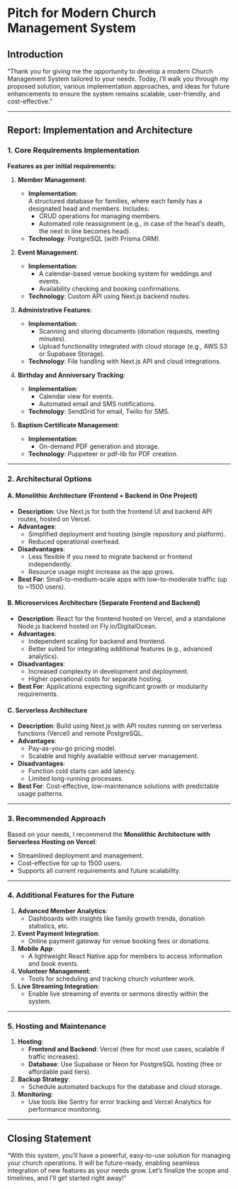 # Pitch for Modern Church Management System

## **Introduction**
“Thank you for giving me the opportunity to develop a modern Church Management System tailored to your needs. Today, I’ll walk you through my proposed solution, various implementation approaches, and ideas for future enhancements to ensure the system remains scalable, user-friendly, and cost-effective.”

---

## **Report: Implementation and Architecture**

### **1. Core Requirements Implementation**

**Features as per initial requirements:**

1. **Member Management**:
   - **Implementation**:  
     A structured database for families, where each family has a designated head and members. Includes:
     - CRUD operations for managing members.
     - Automated role reassignment (e.g., in case of the head's death, the next in line becomes head).
   - **Technology**: PostgreSQL (with Prisma ORM).

2. **Event Management**:
   - **Implementation**:  
     - A calendar-based venue booking system for weddings and events.
     - Availability checking and booking confirmations.
   - **Technology**: Custom API using Next.js backend routes.

3. **Administrative Features**:
   - **Implementation**:  
     - Scanning and storing documents (donation requests, meeting minutes).
     - Upload functionality integrated with cloud storage (e.g., AWS S3 or Supabase Storage).
   - **Technology**: File handling with Next.js API and cloud integrations.

4. **Birthday and Anniversary Tracking**:
   - **Implementation**:  
     - Calendar view for events.
     - Automated email and SMS notifications.
   - **Technology**: SendGrid for email, Twilio for SMS.

5. **Baptism Certificate Management**:
   - **Implementation**:  
     - On-demand PDF generation and storage.
   - **Technology**: Puppeteer or pdf-lib for PDF creation.

---

### **2. Architectural Options**

#### **A. Monolithic Architecture (Frontend + Backend in One Project)**
- **Description**: Use Next.js for both the frontend UI and backend API routes, hosted on Vercel.
- **Advantages**:
  - Simplified deployment and hosting (single repository and platform).
  - Reduced operational overhead.
- **Disadvantages**:
  - Less flexible if you need to migrate backend or frontend independently.
  - Resource usage might increase as the app grows.
- **Best For**: Small-to-medium-scale apps with low-to-moderate traffic (up to ~1500 users).

#### **B. Microservices Architecture (Separate Frontend and Backend)**
- **Description**: React for the frontend hosted on Vercel, and a standalone Node.js backend hosted on Fly.io/DigitalOcean.
- **Advantages**:
  - Independent scaling for backend and frontend.
  - Better suited for integrating additional features (e.g., advanced analytics).
- **Disadvantages**:
  - Increased complexity in development and deployment.
  - Higher operational costs for separate hosting.
- **Best For**: Applications expecting significant growth or modularity requirements.

#### **C. Serverless Architecture**
- **Description**: Build using Next.js with API routes running on serverless functions (Vercel) and remote PostgreSQL.
- **Advantages**:
  - Pay-as-you-go pricing model.
  - Scalable and highly available without server management.
- **Disadvantages**:
  - Function cold starts can add latency.
  - Limited long-running processes.
- **Best For**: Cost-effective, low-maintenance solutions with predictable usage patterns.

---

### **3. Recommended Approach**
Based on your needs, I recommend the **Monolithic Architecture with Serverless Hosting on Vercel**:
- Streamlined deployment and management.
- Cost-effective for up to 1500 users.
- Supports all current requirements and future scalability.

---

### **4. Additional Features for the Future**
1. **Advanced Member Analytics**:
   - Dashboards with insights like family growth trends, donation statistics, etc.
2. **Event Payment Integration**:
   - Online payment gateway for venue booking fees or donations.
3. **Mobile App**:
   - A lightweight React Native app for members to access information and book events.
4. **Volunteer Management**:
   - Tools for scheduling and tracking church volunteer work.
5. **Live Streaming Integration**:
   - Enable live streaming of events or sermons directly within the system.

---

### **5. Hosting and Maintenance**
1. **Hosting**:
   - **Frontend and Backend**: Vercel (free for most use cases, scalable if traffic increases).
   - **Database**: Use Supabase or Neon for PostgreSQL hosting (free or affordable paid tiers).
2. **Backup Strategy**:
   - Schedule automated backups for the database and cloud storage.
3. **Monitoring**:
   - Use tools like Sentry for error tracking and Vercel Analytics for performance monitoring.

---

## **Closing Statement**
“With this system, you’ll have a powerful, easy-to-use solution for managing your church operations. It will be future-ready, enabling seamless integration of new features as your needs grow. Let’s finalize the scope and timelines, and I’ll get started right away!”
